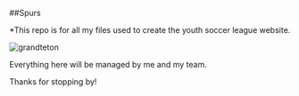 ##Spurs

*This repo is for all my files used to create the youth soccer league website.

![grandteton](https://user-images.githubusercontent.com/30376769/28533896-c0e9ddfc-706c-11e7-8438-979ffbdf814f.jpg)

Everything here will be managed by me and my team.

Thanks for stopping by! 

